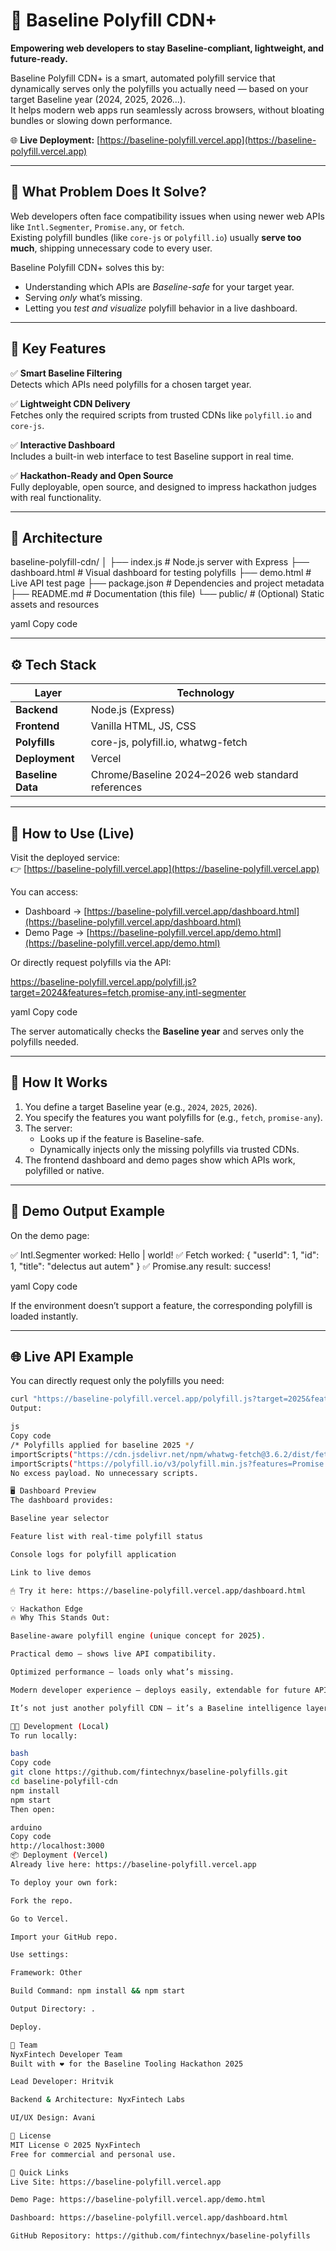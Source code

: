 # 🚀 Baseline Polyfill CDN+

**Empowering web developers to stay Baseline-compliant, lightweight, and future-ready.**

Baseline Polyfill CDN+ is a smart, automated polyfill service that dynamically serves only the polyfills you actually need — based on your target Baseline year (2024, 2025, 2026...).  
It helps modern web apps run seamlessly across browsers, without bloating bundles or slowing down performance.

🌐 **Live Deployment:** [https://baseline-polyfill.vercel.app](https://baseline-polyfill.vercel.app)

---

## 🧠 What Problem Does It Solve?

Web developers often face compatibility issues when using newer web APIs like `Intl.Segmenter`, `Promise.any`, or `fetch`.  
Existing polyfill bundles (like `core-js` or `polyfill.io`) usually **serve too much**, shipping unnecessary code to every user.

Baseline Polyfill CDN+ solves this by:
- Understanding which APIs are *Baseline-safe* for your target year.
- Serving *only* what’s missing.
- Letting you *test and visualize* polyfill behavior in a live dashboard.

---

## 🌟 Key Features

✅ **Smart Baseline Filtering**  
Detects which APIs need polyfills for a chosen target year.

✅ **Lightweight CDN Delivery**  
Fetches only the required scripts from trusted CDNs like `polyfill.io` and `core-js`.

✅ **Interactive Dashboard**  
Includes a built-in web interface to test Baseline support in real time.

✅ **Hackathon-Ready and Open Source**  
Fully deployable, open source, and designed to impress hackathon judges with real functionality.

---

## 🧩 Architecture

baseline-polyfill-cdn/
│
├── index.js # Node.js server with Express
├── dashboard.html # Visual dashboard for testing polyfills
├── demo.html # Live API test page
├── package.json # Dependencies and project metadata
├── README.md # Documentation (this file)
└── public/ # (Optional) Static assets and resources

yaml
Copy code

---

## ⚙️ Tech Stack

| Layer | Technology |
|-------|-------------|
| **Backend** | Node.js (Express) |
| **Frontend** | Vanilla HTML, JS, CSS |
| **Polyfills** | core-js, polyfill.io, whatwg-fetch |
| **Deployment** | Vercel |
| **Baseline Data** | Chrome/Baseline 2024–2026 web standard references |

---

## 🚀 How to Use (Live)

Visit the deployed service:  
👉 [https://baseline-polyfill.vercel.app](https://baseline-polyfill.vercel.app)

You can access:

- Dashboard → [https://baseline-polyfill.vercel.app/dashboard.html](https://baseline-polyfill.vercel.app/dashboard.html)  
- Demo Page → [https://baseline-polyfill.vercel.app/demo.html](https://baseline-polyfill.vercel.app/demo.html)

Or directly request polyfills via the API:

https://baseline-polyfill.vercel.app/polyfill.js?target=2024&features=fetch,promise-any,intl-segmenter

yaml
Copy code

The server automatically checks the **Baseline year** and serves only the polyfills needed.

---

## 🧭 How It Works

1. You define a target Baseline year (e.g., `2024`, `2025`, `2026`).
2. You specify the features you want polyfills for (e.g., `fetch`, `promise-any`).
3. The server:
   - Looks up if the feature is Baseline-safe.
   - Dynamically injects only the missing polyfills via trusted CDNs.
4. The frontend dashboard and demo pages show which APIs work, polyfilled or native.

---

## 🧪 Demo Output Example

On the demo page:

✅ Intl.Segmenter worked: Hello | world!
✅ Fetch worked: { "userId": 1, "id": 1, "title": "delectus aut autem" }
✅ Promise.any result: success!

yaml
Copy code

If the environment doesn’t support a feature, the corresponding polyfill is loaded instantly.

---

## 🌐 Live API Example

You can directly request only the polyfills you need:

```bash
curl "https://baseline-polyfill.vercel.app/polyfill.js?target=2025&features=fetch,promise-any"
Output:

js
Copy code
/* Polyfills applied for baseline 2025 */
importScripts("https://cdn.jsdelivr.net/npm/whatwg-fetch@3.6.2/dist/fetch.umd.min.js");
importScripts("https://polyfill.io/v3/polyfill.min.js?features=Promise.any");
No excess payload. No unnecessary scripts.

🖥 Dashboard Preview
The dashboard provides:

Baseline year selector

Feature list with real-time polyfill status

Console logs for polyfill application

Link to live demos

🖱 Try it here: https://baseline-polyfill.vercel.app/dashboard.html

💡 Hackathon Edge
🔥 Why This Stands Out:

Baseline-aware polyfill engine (unique concept for 2025).

Practical demo — shows live API compatibility.

Optimized performance — loads only what’s missing.

Modern developer experience — deploys easily, extendable for future APIs.

It’s not just another polyfill CDN — it’s a Baseline intelligence layer for modern web compatibility.

🧑‍💻 Development (Local)
To run locally:

bash
Copy code
git clone https://github.com/fintechnyx/baseline-polyfills.git
cd baseline-polyfill-cdn
npm install
npm start
Then open:

arduino
Copy code
http://localhost:3000
📦 Deployment (Vercel)
Already live here: https://baseline-polyfill.vercel.app

To deploy your own fork:

Fork the repo.

Go to Vercel.

Import your GitHub repo.

Use settings:

Framework: Other

Build Command: npm install && npm start

Output Directory: .

Deploy.

👥 Team
NyxFintech Developer Team
Built with ❤️ for the Baseline Tooling Hackathon 2025

Lead Developer: Hritvik

Backend & Architecture: NyxFintech Labs

UI/UX Design: Avani

📜 License
MIT License © 2025 NyxFintech
Free for commercial and personal use.

🔗 Quick Links
Live Site: https://baseline-polyfill.vercel.app

Demo Page: https://baseline-polyfill.vercel.app/demo.html

Dashboard: https://baseline-polyfill.vercel.app/dashboard.html

GitHub Repository: https://github.com/fintechnyx/baseline-polyfills